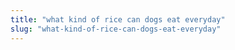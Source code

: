 ```yaml
---
title: "what kind of rice can dogs eat everyday"
slug: "what-kind-of-rice-can-dogs-eat-everyday"
---
```


